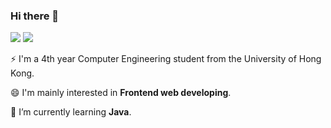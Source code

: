 ### Hi there 👋

<!--
**rainboww3/rainboww3** is a ✨ _special_ ✨ repository because its `README.md` (this file) appears on your GitHub profile.

Here are some ideas to get you started:

- 🔭 I’m currently working on ...
- 🌱 I’m currently learning ...
- 👯 I’m looking to collaborate on ...
- 🤔 I’m looking for help with ...
- 💬 Ask me about ...
- 📫 How to reach me: ...
- 😄 Pronouns: ...
- ⚡ Fun fact: ...
-->

<a href="https://rainboww3.github.io/" target="_blank"><img src="https://img.shields.io/badge/Blog-428813?style=&logo=GitHub Pages&logoColor=black"/></a>
<a href="mailto:rainboww319@gmail.com"><img src="https://img.shields.io/badge/rainboww319-EA4335?style=flat-square&logo=Gmail&logoColor=white&link=mailto:rainboww319@gmail.com"/></a>

⚡ I'm a 4th year Computer Engineering student from the University of Hong Kong.

😄 I'm mainly interested in **Frontend web developing**.

🌱 I’m currently learning **Java**.
